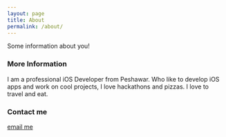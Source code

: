 ```yaml
---
layout: page
title: About
permalink: /about/
---
```


Some information about you!

### More Information

I am a professional iOS Developer from Peshawar. Who like to develop iOS apps and work on cool
projects, I love hackathons and pizzas. I love to travel and eat.

### Contact me

[email me](mailto:farrukh.askari01@gmail.com)